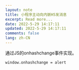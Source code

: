 ```yaml
---
layout: note
title: 小程序主动向内嵌H5发消息
excerpt: Read more...
date: 2022-5-29 14:17:11
updated: 2022-5-29 14:17:11
comments: false
lang: zh-CN
---
```


通过JS的onhashchange事件实现。

`window.onhashchange = alert`
  
